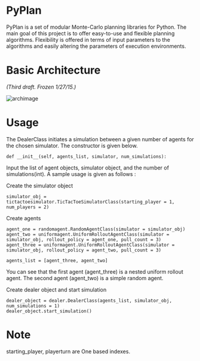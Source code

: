 PyPlan
======

PyPlan is a set of modular Monte-Carlo planning libraries for Python. The main goal of this project is to offer easy-to-use and flexible planning algorithms. Flexibility is offered in terms of input parameters to the algorithms and easily altering the parameters of execution environments. 

Basic Architecture
==================

<i>(Third draft. Frozen 1/27/15.)</i>

![archimage](https://raw.githubusercontent.com/shankarj/PyPlan/master/resources/updated_3.png "Architecture of PyPlan")

Usage
=====

The DealerClass initiates a simulation between a given number of agents for the chosen simulator. The constructor is given below.

```
def __init__(self, agents_list, simulator, num_simulations):
```

Input the list of agent objects, simulator object, and the number of simulations(int). A sample usage is given as follows :

Create the simulator object

```
simulator_obj = tictactoesimulator.TicTacToeSimulatorClass(starting_player = 1, num_players = 2)
```

Create agents

```
agent_one = randomagent.RandomAgentClass(simulator = simulator_obj)
agent_two = uniformagent.UniformRolloutAgentClass(simulator = simulator_obj, rollout_policy = agent_one, pull_count = 3)
agent_three = uniformagent.UniformRolloutAgentClass(simulator = simulator_obj, rollout_policy = agent_two, pull_count = 3)

agents_list = [agent_three, agent_two]
```

You can see that the first agent (agent_three) is a nested uniform rollout agent. The second agent (agent_two) is a simple random agent.

Create dealer object and start simulation

```
dealer_object = dealer.DealerClass(agents_list, simulator_obj, num_simulations = 1)
dealer_object.start_simulation()
```
Note
====
starting_player, playerturn are One based indexes.
